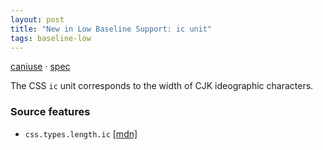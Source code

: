 ```yaml
---
layout: post
title: "New in Low Baseline Support: ic unit"
tags: baseline-low
---
```


[caniuse](https://caniuse.com/?search=ic) · [spec](https://drafts.csswg.org/css-values-4/#ic)

The CSS `ic` unit corresponds to the width of CJK ideographic characters.

### Source features

- ``css.types.length.ic`` [[mdn]](https://developer.mozilla.org/en-US/search?q=css.types.length.ic)
